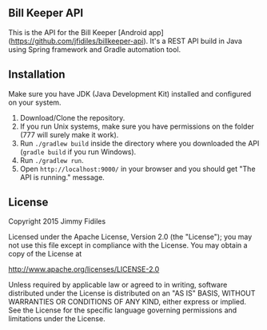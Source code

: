 ## Bill Keeper API

This is the API for the Bill Keeper [Android app] (https://github.com/jfidiles/billkeeper-api).
It's a REST API build in Java using Spring framework and Gradle automation tool.  

## Installation

Make sure you have JDK (Java Development Kit) installed and configured on your system.

1. Download/Clone the repository.
2. If you run Unix systems, make sure you have permissions on the folder (777 will surely make it work).
3. Run `./gradlew build` inside the directory where you downloaded the API (`gradle build` if you run Windows).
4. Run `./gradlew run`.
5. Open `http://localhost:9000/` in your browser and you should get "The API is running." message.

## License

Copyright 2015 Jimmy Fidiles

Licensed under the Apache License, Version 2.0 (the "License");
you may not use this file except in compliance with the License.
You may obtain a copy of the License at

   http://www.apache.org/licenses/LICENSE-2.0

Unless required by applicable law or agreed to in writing, software
distributed under the License is distributed on an "AS IS" BASIS,
WITHOUT WARRANTIES OR CONDITIONS OF ANY KIND, either express or implied.
See the License for the specific language governing permissions and
limitations under the License.
